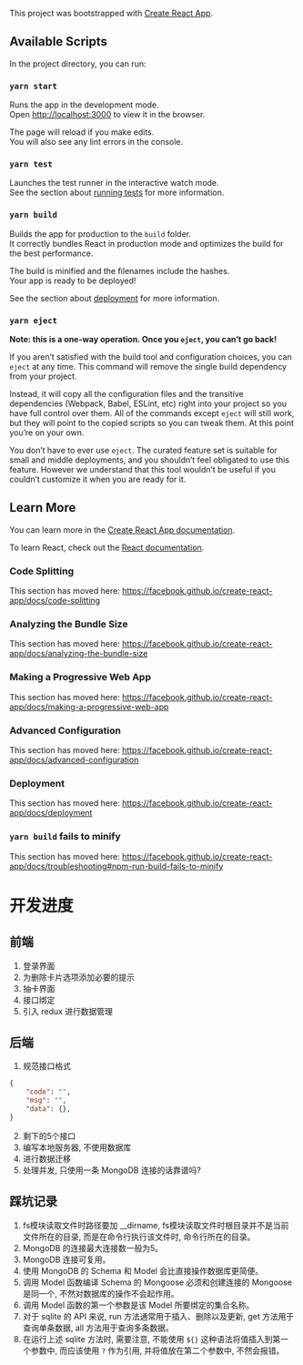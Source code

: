 This project was bootstrapped with [Create React App](https://github.com/facebook/create-react-app).

## Available Scripts

In the project directory, you can run:

### `yarn start`

Runs the app in the development mode.<br />
Open [http://localhost:3000](http://localhost:3000) to view it in the browser.

The page will reload if you make edits.<br />
You will also see any lint errors in the console.

### `yarn test`

Launches the test runner in the interactive watch mode.<br />
See the section about [running tests](https://facebook.github.io/create-react-app/docs/running-tests) for more information.

### `yarn build`

Builds the app for production to the `build` folder.<br />
It correctly bundles React in production mode and optimizes the build for the best performance.

The build is minified and the filenames include the hashes.<br />
Your app is ready to be deployed!

See the section about [deployment](https://facebook.github.io/create-react-app/docs/deployment) for more information.

### `yarn eject`

**Note: this is a one-way operation. Once you `eject`, you can’t go back!**

If you aren’t satisfied with the build tool and configuration choices, you can `eject` at any time. This command will remove the single build dependency from your project.

Instead, it will copy all the configuration files and the transitive dependencies (Webpack, Babel, ESLint, etc) right into your project so you have full control over them. All of the commands except `eject` will still work, but they will point to the copied scripts so you can tweak them. At this point you’re on your own.

You don’t have to ever use `eject`. The curated feature set is suitable for small and middle deployments, and you shouldn’t feel obligated to use this feature. However we understand that this tool wouldn’t be useful if you couldn’t customize it when you are ready for it.

## Learn More

You can learn more in the [Create React App documentation](https://facebook.github.io/create-react-app/docs/getting-started).

To learn React, check out the [React documentation](https://reactjs.org/).

### Code Splitting

This section has moved here: https://facebook.github.io/create-react-app/docs/code-splitting

### Analyzing the Bundle Size

This section has moved here: https://facebook.github.io/create-react-app/docs/analyzing-the-bundle-size

### Making a Progressive Web App

This section has moved here: https://facebook.github.io/create-react-app/docs/making-a-progressive-web-app

### Advanced Configuration

This section has moved here: https://facebook.github.io/create-react-app/docs/advanced-configuration

### Deployment

This section has moved here: https://facebook.github.io/create-react-app/docs/deployment

### `yarn build` fails to minify

This section has moved here: https://facebook.github.io/create-react-app/docs/troubleshooting#npm-run-build-fails-to-minify

# 开发进度
## 前端
1. 登录界面
2. 为删除卡片选项添加必要的提示
3. 抽卡界面
4. 接口绑定
5. 引入 redux 进行数据管理

## 后端
1. 规范接口格式
```json
{
    "code": "",
    "msg": "",
    "data": {},
}
```

2. 剩下的5个接口
3. 编写本地服务器, 不使用数据库
4. 进行数据迁移
5. 处理并发, 只使用一条 MongoDB 连接的话靠谱吗?

## 踩坑记录
1. fs模块读取文件时路径要加 __dirname, fs模块读取文件时根目录并不是当前文件所在的目录, 而是在命令行执行该文件时, 命令行所在的目录。
2. MongoDB 的连接最大连接数一般为5。
3. MongoDB 连接可复用。
4. 使用 MongoDB 的 Schema 和 Model 会比直接操作数据库更简便。
5. 调用 Model 函数编译 Schema 的 Mongoose 必须和创建连接的 Mongoose 是同一个, 不然对数据库的操作不会起作用。
6. 调用 Model 函数的第一个参数是该 Model 所要绑定的集合名称。
7. 对于 sqlite 的 API 来说, run 方法通常用于插入、删除以及更新, get 方法用于查询单条数据, all 方法用于查询多条数据。
8. 在运行上述 sqlite 方法时, 需要注意, 不能使用 `${}` 这种语法将值插入到第一个参数中, 而应该使用 `?` 作为引用, 并将值放在第二个参数中, 不然会报错。